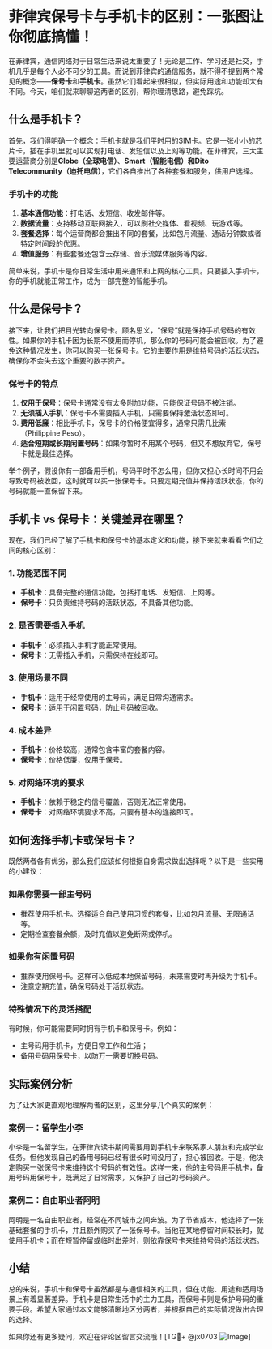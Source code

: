 # 菲律宾保号卡与手机卡的区别：一张图让你彻底搞懂！

在菲律宾，通信网络对于日常生活来说太重要了！无论是工作、学习还是社交，手机几乎是每个人必不可少的工具。而说到菲律宾的通信服务，就不得不提到两个常见的概念——**保号卡**和**手机卡**。虽然它们看起来很相似，但实际用途和功能却大有不同。今天，咱们就来聊聊这两者的区别，帮你理清思路，避免踩坑。

## 什么是手机卡？

首先，我们得明确一个概念：手机卡就是我们平时用的SIM卡。它是一张小小的芯片卡，插在手机里就可以实现打电话、发短信以及上网等功能。在菲律宾，三大主要运营商分别是**Globe（全球电信）**、**Smart（智能电信）**和**Dito Telecommunity（迪托电信）**，它们各自推出了各种套餐和服务，供用户选择。

### 手机卡的功能

1. **基本通信功能**：打电话、发短信、收发邮件等。
2. **数据流量**：支持移动互联网接入，可以刷社交媒体、看视频、玩游戏等。
3. **套餐选择**：每个运营商都会推出不同的套餐，比如包月流量、通话分钟数或者特定时间段的优惠。
4. **增值服务**：有些套餐还包含云存储、音乐流媒体服务等内容。

简单来说，手机卡是你日常生活中用来通讯和上网的核心工具。只要插入手机卡，你的手机就能正常工作，成为一部完整的智能手机。

## 什么是保号卡？

接下来，让我们把目光转向保号卡。顾名思义，“保号”就是保持手机号码的有效性。如果你的手机卡因为长期不使用而停机，那么你的号码可能会被回收。为了避免这种情况发生，你可以购买一张保号卡。它的主要作用是维持号码的活跃状态，确保你不会失去这个重要的数字资产。

### 保号卡的特点

1. **仅用于保号**：保号卡通常没有太多附加功能，只能保证号码不被注销。
2. **无须插入手机**：保号卡不需要插入手机，只需要保持激活状态即可。
3. **费用低廉**：相比手机卡，保号卡的价格便宜得多，通常只需几比索（Philippine Peso）。
4. **适合短期或长期闲置号码**：如果你暂时不用某个号码，但又不想放弃它，保号卡就是最佳选择。

举个例子，假设你有一部备用手机，号码平时不怎么用，但你又担心长时间不用会导致号码被收回，这时就可以买一张保号卡。只要定期充值并保持活跃状态，你的号码就能一直保留下来。

## 手机卡 vs 保号卡：关键差异在哪里？

现在，我们已经了解了手机卡和保号卡的基本定义和功能，接下来就来看看它们之间的核心区别：

### 1. 功能范围不同
- **手机卡**：具备完整的通信功能，包括打电话、发短信、上网等。
- **保号卡**：只负责维持号码的活跃状态，不具备其他功能。

### 2. 是否需要插入手机
- **手机卡**：必须插入手机才能正常使用。
- **保号卡**：无需插入手机，只需保持在线即可。

### 3. 使用场景不同
- **手机卡**：适用于经常使用的主号码，满足日常沟通需求。
- **保号卡**：适用于闲置号码，防止号码被回收。

### 4. 成本差异
- **手机卡**：价格较高，通常包含丰富的套餐内容。
- **保号卡**：价格低廉，仅用于保号。

### 5. 对网络环境的要求
- **手机卡**：依赖于稳定的信号覆盖，否则无法正常使用。
- **保号卡**：对网络环境要求不高，只要有基本的连接即可。

## 如何选择手机卡或保号卡？

既然两者各有优劣，那么我们应该如何根据自身需求做出选择呢？以下是一些实用的小建议：

### 如果你需要一部主号码
- 推荐使用手机卡。选择适合自己使用习惯的套餐，比如包月流量、无限通话等。
- 定期检查套餐余额，及时充值以避免断网或停机。

### 如果你有闲置号码
- 推荐使用保号卡。这样可以低成本地保留号码，未来需要时再升级为手机卡。
- 注意定期充值，确保号码处于活跃状态。

### 特殊情况下的灵活搭配
有时候，你可能需要同时拥有手机卡和保号卡。例如：
- 主号码用手机卡，方便日常工作和生活；
- 备用号码用保号卡，以防万一需要切换号码。

## 实际案例分析

为了让大家更直观地理解两者的区别，这里分享几个真实的案例：

### 案例一：留学生小李
小李是一名留学生，在菲律宾读书期间需要用到手机卡来联系家人朋友和完成学业任务。但他发现自己的备用号码已经有很长时间没用了，担心被回收。于是，他决定购买一张保号卡来维持这个号码的有效性。这样一来，他的主号码用手机卡，备用号码用保号卡，既满足了日常需求，又保护了自己的号码资产。

### 案例二：自由职业者阿明
阿明是一名自由职业者，经常在不同城市之间奔波。为了节省成本，他选择了一张基础套餐的手机卡，并且额外购买了一张保号卡。当他在某地停留时间较长时，就使用手机卡；而在短暂停留或临时出差时，则依靠保号卡来维持号码的活跃状态。

## 小结

总的来说，手机卡和保号卡虽然都是与通信相关的工具，但在功能、用途和适用场景上有着显著差异。手机卡是日常生活中的主力工具，而保号卡则是保护号码的重要手段。希望大家通过本文能够清晰地区分两者，并根据自己的实际情况做出合理的选择。

如果你还有更多疑问，欢迎在评论区留言交流哦！[TG💪+ @jx0703 ![Image](https://github.com/user-attachments/assets/dbca1d08-cadb-493c-b0ec-ad6f7a83f270)]